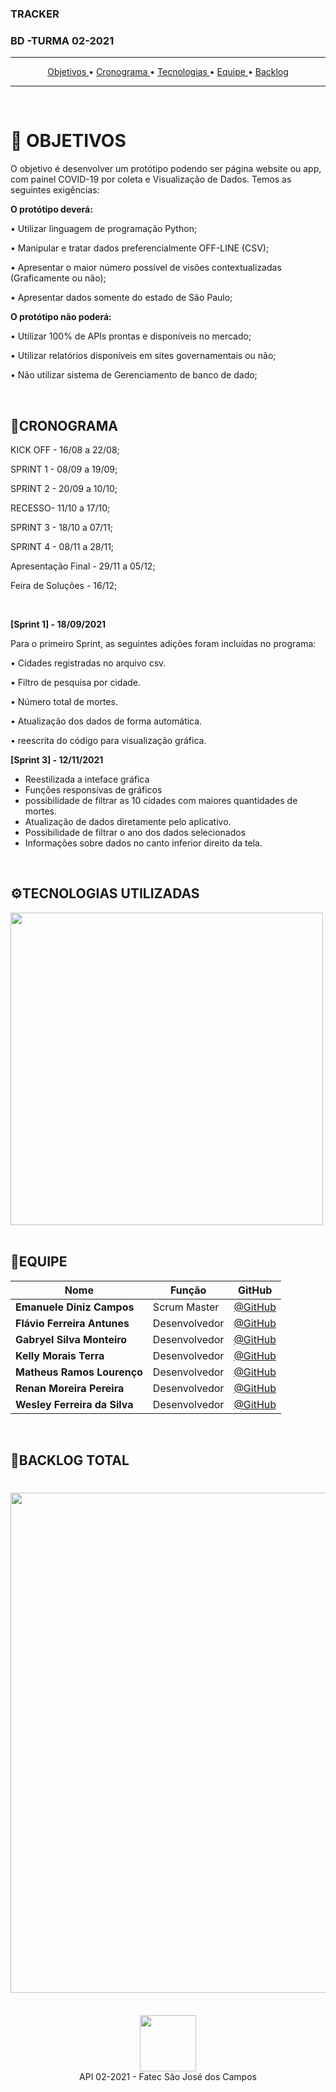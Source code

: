   <h3 align=> TRACKER </h3>
   <h3 align=>  BD -TURMA 02-2021 </h3>
   
 <hr>
<p align="center">
  <a href ="#pushpin-objetivos"> Objetivos </a>  • 
  <a href ="#cronograma"> Cronograma </a>  • 
  <a href ="#tecnologias-utilizadas"> Tecnologias </a>  •
  <a href ="#equipe"> Equipe </a>   •
  <a href ="#backlog-total"> Backlog </a>  
 
</p>

<hr>

<br>

# :pushpin: OBJETIVOS

O objetivo é desenvolver um protótipo podendo ser página website ou app, com painel COVID-19 por coleta e Visualização de Dados. Temos as seguintes exigências:

**O protótipo deverá:**

• Utilizar linguagem de programação Python;

• Manipular e tratar dados preferencialmente OFF-LINE (CSV);

• Apresentar o maior número possível de visões contextualizadas (Graficamente ou não);

• Apresentar dados somente do estado de São Paulo;

**O protótipo não poderá:**

• Utilizar 100% de APIs prontas e disponíveis no mercado;

• Utilizar relatórios disponíveis em sites governamentais ou não;

• Não utilizar sistema de Gerenciamento de banco de dado;

<br>

## 📆CRONOGRAMA

   KICK OFF - 16/08 a 22/08; 

   SPRINT 1 - 08/09 a 19/09; 

   SPRINT 2 - 20/09 a 10/10; 

   RECESSO- 11/10 a 17/10;

   SPRINT 3 - 18/10 a  07/11;

   SPRINT 4 - 08/11 a 28/11;

   Apresentação Final - 29/11 a 05/12;

   Feira de Soluções - 16/12;
   
   <br>
   
   **[Sprint 1] - 18/09/2021**
   
   Para o primeiro Sprint, as seguintes adições foram incluídas no programa:
   
   • Cidades registradas no arquivo csv. 
   
   • Filtro de pesquisa por cidade. 
   
   • Número total de mortes. 
   
   • Atualização dos dados de forma automática. 
   
   • reescrita do código para visualização gráfica.
   
   **[Sprint 3] - 12/11/2021**
   
   * Reestilizada a inteface gráfica
   * Funções responsívas de gráficos
   * possibilidade de filtrar as 10 cidades com maiores quantidades de mortes.
   * Atualização de dados diretamente pelo aplicativo.
   * Possibilidade de filtrar o ano dos dados selecionados
   * Informações sobre dados no canto inferior direito da tela.

<br>


##  ⚙TECNOLOGIAS UTILIZADAS
<div>
<img src="https://user-images.githubusercontent.com/88864112/137003368-98336ec4-33c0-41ee-94f3-8e7e2df238eb.jpg" width="500px" />
<div>

<br>
 
 ## 👥EQUIPE 
 
|Nome|Função|GitHub|
| -------- |-------- |-------- |
|**Emanuele Diniz Campos**|Scrum Master|[@GitHub](https://github.com/ecampos14)|
|**Flávio Ferreira Antunes**|Desenvolvedor |[@GitHub](https:)|
|**Gabryel Silva Monteiro**|Desenvolvedor |[@GitHub](https://github.com/GabryelSM)|
|**Kelly  Morais Terra**|Desenvolvedor |[@GitHub](https://github.com/Kellyterra)|
|**Matheus  Ramos Lourenço**|Desenvolvedor |[@GitHub](https://github.com/MatheusLourenco99)|
|**Renan Moreira Pereira**|Desenvolvedor |[@GitHub](https://github.com/RenanRhoads)|
|**Wesley Ferreira da Silva**|Desenvolvedor |[@GitHub](https://github.com/weeesferreira)|
<br>
 
 ##  📝BACKLOG TOTAL
  
 <h1 align="left"> <img src = "https://user-images.githubusercontent.com/88864112/140229652-345c5dab-afb5-4575-94d6-03fb76c2f139.jpg" height="800" /></h1>

<br>
 
 <div align="center">
<img src="https://user-images.githubusercontent.com/88864112/133908665-89221a54-c877-430c-a592-74e55414ef0d.jpg"  height="90" /></h1>
<div>
 
 <div align="center"> API 02-2021 - Fatec São José dos Campos
